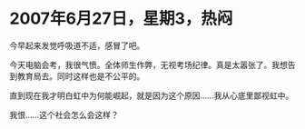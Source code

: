# 2007年6月27日，星期3，热闷

今早起来发觉呼吸道不适，感冒了吧。

今天电脑会考，我很气愤。全体师生作弊，无视考场纪律。真是太嚣张了。我想告到教育局去。同时这样也是不公平的。

直到现在我才明白虹中为何能崛起，就是因为这个原因……我从心底里鄙视虹中。

我恨……这个社会怎么会这样？

